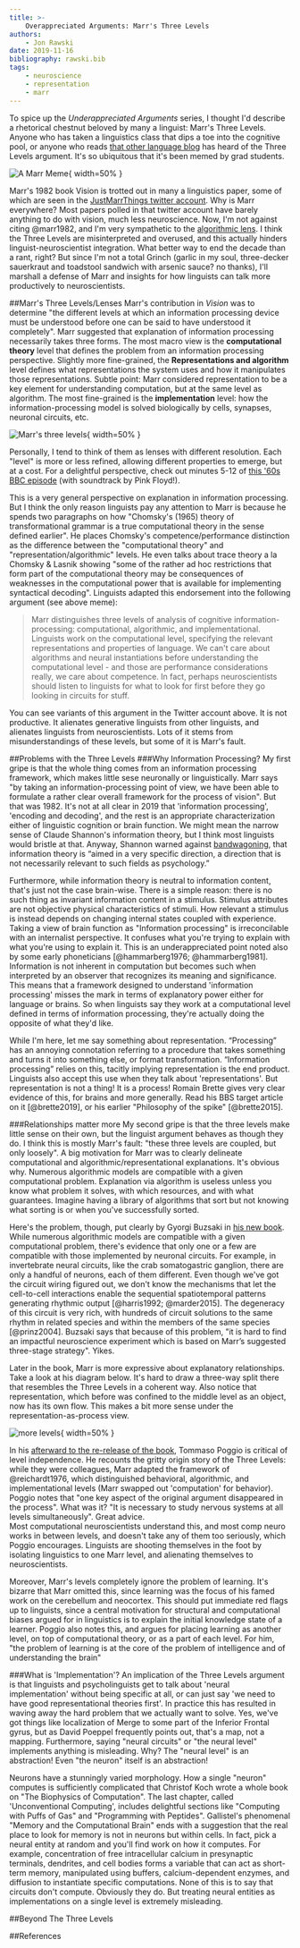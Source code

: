 ```yaml
---
title: >-
    Overappreciated Arguments: Marr's Three Levels
authors:
    - Jon Rawski
date: 2019-11-16
bibliography: rawski.bib
tags:
    - neuroscience
    - representation
    - marr
---
```


<!-- START_SUMMARY_BLOCK -->
To spice up the  *Underappreciated Arguments* series, I thought I'd describe a rhetorical chestnut beloved by many a linguist: Marr's Three Levels.
Anyone who has taken a linguistics class that dips a toe into the cognitive pool, or anyone who reads [that other language blog](http://facultyoflanguage.blogspot.com/) has heard of the Three Levels argument.
It's so ubiquitous that it's been memed by grad students.
<!-- END_SUMMARY_BLOCK -->


![A Marr Meme]({static}/img/Rawski/Marr/Onion.jpg){ width=50% }

Marr's 1982 book Vision is trotted out in many a linguistics paper, some of which are seen in the [JustMarrThings twitter account](https://twitter.com/justmarrthings).
Why is Marr everywhere? Most papers polled in that twitter account have barely anything to do with vision, much less neuroscience.
Now, I'm not against citing @marr1982, and I'm very sympathetic to the [algorithmic lens](https://egtheory.wordpress.com/2019/03/23/algorithmic-x/).
I think the Three Levels are misinterpreted and overused, and this actually hinders linguist-neuroscientist integration.
What better way to end the decade than a rant, right?
But since I'm not a total Grinch (garlic in my soul, three-decker sauerkraut and toadstool sandwich with arsenic sauce? no thanks), I'll marshall a defense of Marr and insights for how linguists can talk more productively to neuroscientists.  


##Marr's Three Levels/Lenses
Marr's contribution in *Vision* was to determine "the different levels at which an information processing device must be understood before one can be said to have understood it completely".
Marr suggested that explanation of information processing necessarily takes three forms.
The most macro view is the **computational theory** level that defines the problem from an information processing perspective.
Slightly more fine-grained, the **Representations and algorithm** level defines what representations the system uses and how it manipulates those representations.
Subtle point: Marr considered representation to be a key element for understanding computation, but at the same level as algorithm.
The most fine-grained is the **implementation** level: how the information-processing model is solved biologically by cells, synapses, neuronal circuits, etc.

![Marr's three levels]({static}/img/Rawski/Marr/3Lvls.jpg){ width=50% }

Personally, I tend to think of them as lenses with different resolution.
Each "level" is more or less refined, allowing different properties to emerge, but at a cost.
For a delightful perspective, check out minutes 5-12 of [this '60s BBC episode](https://www.dailymotion.com/video/x20ohne) (with soundtrack by Pink Floyd!).    

This is a very general perspective on explanation in information processing.
But I think the only reason linguists pay any attention to Marr is because he spends two paragraphs on how "Chomsky's (1965) theory of transformational grammar is a true computational theory in the sense defined earlier".
He places Chomsky's competence/performance distinction as the difference between the "computational theory" and "representation/algorithmic" levels.
He even talks about trace theory a la Chomsky \& Lasnik showing "some of the rather ad hoc restrictions that form part of the computational theory may be consequences of weaknesses in the computational power that is available for implementing syntactical decoding".
Linguists adapted this endorsement into the following argument (see above meme):

> Marr distinguishes three levels of analysis of cognitive information-processing: computational, algorithmic, and implementational.
>Linguists work on the computational level, specifying the relevant representations and properties of language.
>We can't care about algorithms and neural instantiations before understanding the computational level - and those are performance considerations really, we care about competence.
> In fact, perhaps neuroscientists should listen to linguists for what to look for first before they go looking in circuits for stuff.

You can see variants of this argument in the Twitter account above. It is not productive.
It alienates generative linguists from other linguists, and alienates linguists from neuroscientists.
Lots of it stems from misunderstandings of these levels, but some of it is Marr's fault.

##Problems with the Three Levels
###Why Information Processing?
My first gripe is that the whole thing comes from an information processing framework, which makes little sese neuronally or linguistically.
Marr says "by taking an information-processing point of view, we have been able to formulate a rather clear overall framework for the process of vision".
But that was 1982.
It's not at all clear in 2019 that 'information processing', 'encoding and decoding', and the rest is an appropriate characterization either of linguistic cognition or brain function.
We might mean the narrow sense of Claude Shannon's information theory, but I think most linguists would bristle at that.
Anyway, Shannon warned against [bandwagoning](https://ieeexplore.ieee.org/stamp/stamp.jsp?arnumber=1056774), that information theory is “aimed in a very specific direction, a direction that is not necessarily relevant to such fields as psychology.”

Furthermore, while information theory is neutral to information content, that's just not the case brain-wise.
There is a simple reason: there is no such thing as invariant information content in a stimulus.
Stimulus attributes are not objective physical characteristics of stimuli.
How relevant a stimulus is instead depends on changing internal states coupled with experience.
Taking a view of brain function as "Information processing" is irreconcilable with an internalist perspective.
It confuses what you're trying to explain with what you're using to explain it.
This is an underappreciated point noted also by some early phoneticians [@hammarberg1976; @hammarberg1981].  
Information is not inherent in computation but becomes such when interpreted by an observer that recognizes its meaning and significance.
This means that a framework designed to understand 'information processing' misses the mark in terms of explanatory power either for language or brains.
So when linguists say they work at a computational level defined in terms of information processing, they're actually doing the opposite of what they'd like.

While I'm here, let me say something about representation.
“Processing” has an annoying connotation referring to a procedure that takes something and turns it into something else, or format transformation.
“Information processing” relies on this, tacitly implying representation is the end product.
Linguists also accept this use when they talk about 'representations'.
But representation is not a thing! It is a process!
Romain Brette gives very clear evidence of this, for brains and more generally.
Read his BBS target article on it [@brette2019], or his earlier "Philosophy of the spike" [@brette2015].


###Relationships matter more
My second gripe is that the three levels make little sense on their own, but the linguist argument behaves as though they do.
I think this is mostly Marr's fault: "these three levels are coupled, but only loosely".
A big motivation for Marr was to clearly delineate computational and algorithmic/representational explanations.
It's obvious why.
Numerous algorithmic models are compatible with a given computational problem.
Explanation via algorithm is useless unless you know what problem it solves, with which resources, and with what guarantees.
Imagine having a library of algorithms that sort but not knowing what sorting is or when you've successfully sorted.

Here's the problem, though, put clearly by Gyorgi Buzsaki in [his new book](https://global.oup.com/academic/product/the-brain-from-inside-out-9780190905385?cc=us&lang=en&).
While numerous algorithmic models are compatible with a given computational problem, there's evidence that only one or a few are compatible with those implemented by neuronal circuits.
For example, in invertebrate neural circuits, like the crab somatogastric ganglion, there are only a handful of neurons, each of them different.
Even though we've got the circuit wiring figured out, we don't know the mechanisms that let the cell-to-cell interactions enable the sequential spatiotemporal patterns generating rhythmic output [@harris1992; @marder2015].
The degeneracy of this circuit is very rich, with hundreds of circuit solutions to the same rhythm in related species and within the members of the same species [@prinz2004].
Buzsaki says that because of this problem, "it is hard to find an impactful neuroscience experiment which is based on Marr’s suggested three-stage strategy".
Yikes.

Later in the book, Marr is more expressive about explanatory relationships.
Take a look at his diagram below.
It's hard to draw a three-way split there that resembles the Three Levels in a coherent way.
Also notice that representation, which before was confined to the middle level as an object, now has its own flow.
This makes a bit more sense under the representation-as-process view.

![more levels]({static}/img/Rawski/Marr/7Lvls.jpg){ width=50% }

In his [afterward to the re-release of the book](http://cbcl.mit.edu/publications/ps/marr-vision-afterword.pdf), Tommaso Poggio is critical of level independence.
He recounts the gritty origin story of the Three Levels: while they were colleagues, Marr adapted the framework of @reichardt1976, which distinguished behavioral, algorithmic, and implementational levels (Marr swapped out 'computation' for behavior).
Poggio notes that "one key aspect of the original argument disappeared in the process".
What was it?
"It is necessary to study nervous systems at all levels simultaneously".
Great advice.  
Most computational neuroscientists understand this, and most comp neuro works in between levels, and doesn't take any of them too seriously, which Poggio encourages.
Linguists are shooting themselves in the foot by isolating linguistics to one Marr level, and alienating themselves to neuroscientists.

Moreover, Marr's levels completely ignore the problem of learning.
It's bizarre that Marr omitted this, since learning was the focus of his famed work on the cerebellum and neocortex.
This should put immediate red flags up to linguists, since a central motivation for structural and computational biases argued for in linguistics is to explain the initial knowledge state of a learner.
Poggio also notes this, and argues for placing learning as another level, on top of computational theory, or as a part of each level.
For him, "the problem of learning is at the core of the problem of intelligence and of understanding the brain"

###What is 'Implementation'?
An implication of the Three Levels argument is that linguists and psycholinguists get to talk about 'neural implementation' without being specific at all, or can just say 'we need to have good representational theories first'.
In practice this has resulted in waving away the hard problem that we actually want to solve.
Yes, we've got things like localization of Merge to some part of the Inferior Frontal gyrus, but as David Poeppel frequently points out, that's a map, not a mapping.
Furthermore, saying "neural circuits" or "the neural level" implements anything is misleading.
Why?
The "neural level" is an abstraction!
Even "the neuron" itself is an abstraction!

Neurons have a stunningly varied morphology.
How a single "neuron" computes is sufficiently complicated that Christof Koch wrote a whole book on "The Biophysics of Computation".
The last chapter, called 'Unconventional Computing', includes delightful sections like "Computing with Puffs of Gas" and "Programming with Peptides".
Gallistel's phenomenal "Memory and the Computational Brain" ends with a suggestion that the real place to look for memory is not in neurons but within cells.
In fact, pick a neural entity at random and you'll find work on how it computes.
For example, concentration of free intracellular calcium in presynaptic terminals, dendrites, and cell bodies forms a variable that can act as short-term memory, manipulated using buffers, calcium-dependent enzymes, and diffusion to instantiate specific computations.
None of this is to say that circuits don't compute.
Obviously they do.
But treating neural entities as implementations on a single level is extremely misleading.


##Beyond The Three Levels



##References
